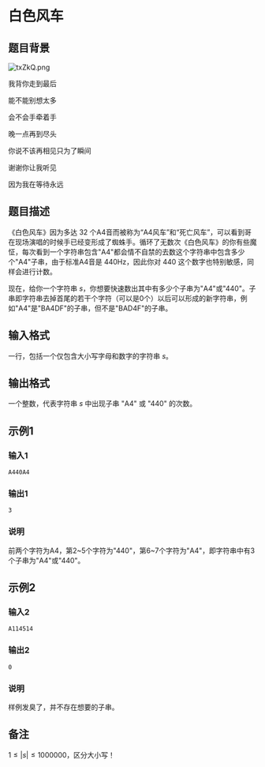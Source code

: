 # 白色风车

## 题目背景

![txZkQ.png](https://s1.328888.xyz/2022/05/30/txZkQ.png)

我背你走到最后

能不能别想太多

会不会手牵着手

晚一点再到尽头

你说不该再相见只为了瞬间

谢谢你让我听见

因为我在等待永远

## 题目描述

《白色风车》因为多达 $32$ 个A4音而被称为“A4风车”和“死亡风车”，可以看到哥在现场演唱的时候手已经变形成了蜘蛛手。循环了无数次《白色风车》的你有些魔怔，每次看到一个字符串包含"A4"都会情不自禁的去数这个字符串中包含多少个"A4"子串，由于标准A4音是 $440\text{Hz}$，因此你对 $440$ 这个数字也特别敏感，同样会进行计数。

现在，给你一个字符串 $s$，你想要快速数出其中有多少个子串为"A4"或"440"。子串即字符串去掉首尾的若干个字符（可以是0个）以后可以形成的新字符串，例如"A4"是"BA4DF"的子串，但不是"BAD4F"的子串。

## 输入格式

一行，包括一个仅包含大小写字母和数字的字符串 $s$。

## 输出格式

一个整数，代表字符串 $s$ 中出现子串 "A4" 或 "440" 的次数。

## 示例1

### 输入1

```
A440A4
```

### 输出1

```
3
```

### 说明

前两个字符为A4，第2~5个字符为"440"，第6~7个字符为"A4"，即字符串中有3个子串为"A4"或"440"。

## 示例2

### 输入2

```
A114514
```

### 输出2

```
0
```

### 说明

样例发臭了，并不存在想要的子串。

## 备注

$1\le |s|\le 1000000$，区分大小写！